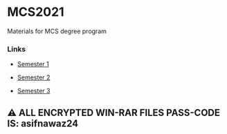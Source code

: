 # MCS2021
Materials for MCS degree program

### Links
* [Semester 1](../master/semester_1)

* [Semester 2](../master/semester_2)

* [Semester 3](../master/semester_3)

## ⚠ ALL ENCRYPTED WIN-RAR FILES PASS-CODE IS: asifnawaz24  